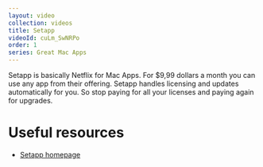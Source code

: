 ```yaml
---
layout: video
collection: videos
title: Setapp
videoId: cuLm_SwNRPo
order: 1
series: Great Mac Apps
---
```


Setapp is basically Netflix for Mac Apps. For $9,99 dollars a month you can use any app from their offering. Setapp handles licensing and updates automatically for you. So stop paying for all your licenses and paying again for upgrades.

# Useful resources
* <a href="https://goo.gl/1RVh9N" target="_blank">Setapp homepage</a>